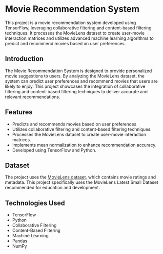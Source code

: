 # Movie Recommendation System

This project is a movie recommendation system developed using TensorFlow, leveraging collaborative filtering and content-based filtering techniques. It processes the MovieLens dataset to create user-movie interaction matrices and utilizes advanced machine learning algorithms to predict and recommend movies based on user preferences.

## Introduction
The Movie Recommendation System is designed to provide personalized movie suggestions to users. By analyzing the MovieLens dataset, the system can predict user preferences and recommend movies that users are likely to enjoy. This project showcases the integration of collaborative filtering and content-based filtering techniques to deliver accurate and relevant recommendations.

## Features
- Predicts and recommends movies based on user preferences.
- Utilizes collaborative filtering and content-based filtering techniques.
- Processes the MovieLens dataset to create user-movie interaction matrices.
- Implements mean normalization to enhance recommendation accuracy.
- Developed using TensorFlow and Python.

## Dataset
The project uses the [MovieLens dataset](https://grouplens.org/datasets/movielens/), which contains movie ratings and metadata. This project specifically uses the MovieLens Latest Small Dataset recommended for education and development.

## Technologies Used
- TensorFlow
- Python
- Collaborative Filtering
- Content-Based Filtering
- Machine Learning
- Pandas
- NumPy
